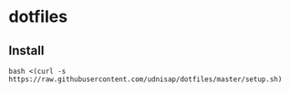 # dotfiles

## Install
```
bash <(curl -s https://raw.githubusercontent.com/udnisap/dotfiles/master/setup.sh)
```
